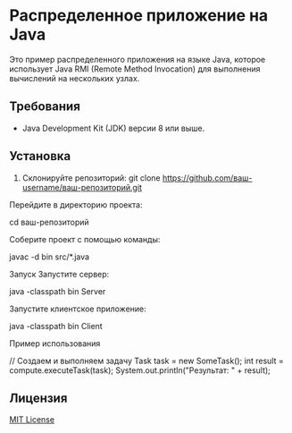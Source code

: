 
# Распределенное приложение на Java

Это пример распределенного приложения на языке Java, которое использует Java RMI (Remote Method Invocation) для выполнения вычислений на нескольких узлах.

## Требования

- Java Development Kit (JDK) версии 8 или выше.

## Установка

1. Склонируйте репозиторий:
git clone https://github.com/ваш-username/ваш-репозиторий.git

Перейдите в директорию проекта:

cd ваш-репозиторий

Соберите проект с помощью команды:

javac -d bin src/*.java

Запуск
Запустите сервер:

java -classpath bin Server

Запустите клиентское приложение:

java -classpath bin Client

Пример использования

// Создаем и выполняем задачу
Task<Integer> task = new SomeTask();
int result = compute.executeTask(task);
System.out.println("Результат: " + result);

## Лицензия

[MIT License](LICENSE)
